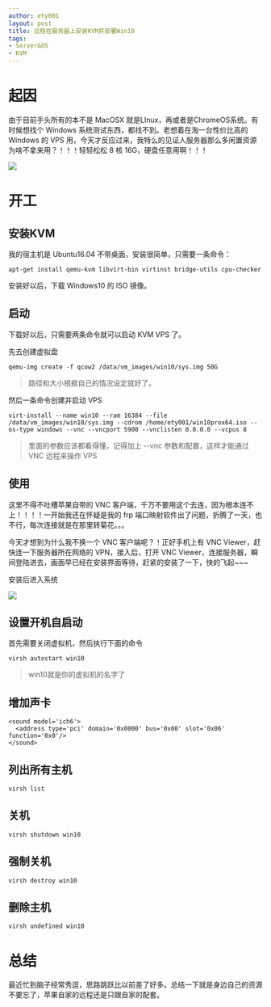 ```yaml
---
author: ety001
layout: post
title: 远程在服务器上安装KVM并部署Win10
tags:
- Server&OS
- KVM
---
```


# 起因

由于目前手头所有的本不是 MacOSX 就是LInux，再或者是ChromeOS系统。有时候想找个 Windows 系统测试东西，都找不到。老想着在淘一台性价比高的 Windows 的 VPS 用，今天才反应过来，我特么的见证人服务器那么多闲置资源为啥不拿来用？！！！轻轻松松 8 核 16G，硬盘任意用啊！！！

![](/upload/20190402/S9esaVBwDZwyuPaRvcdD9bcn5H5vIA10T61BVWbW.png)

# 开工

## 安装KVM

我的宿主机是 Ubuntu16.04 不带桌面，安装很简单，只需要一条命令：

```
apt-get install qemu-kvm libvirt-bin virtinst bridge-utils cpu-checker
```

安装好以后，下载 Windows10 的 ISO 镜像。

## 启动

下载好以后，只需要两条命令就可以启动 KVM VPS 了。

先去创建虚拟盘

```
qemu-img create -f qcow2 /data/vm_images/win10/sys.img 50G
```

> 路径和大小根据自己的情况设定就好了。

然后一条命令创建并启动 VPS

```
virt-install --name win10 --ram 16384 --file /data/vm_images/win10/sys.img --cdrom /home/ety001/win10prox64.iso --os-type windows --vnc --vncport 5900 --vnclisten 0.0.0.0 --vcpus 8
```

> 里面的参数应该都看得懂，记得加上 --vnc 参数和配置，这样才能通过 VNC 远程来操作 VPS

## 使用

这里不得不吐槽苹果自带的 VNC 客户端，千万不要用这个去连，因为根本连不上！！！！一开始我还在怀疑是我的 frp 端口映射软件出了问题，折腾了一天，也不行，每次连接就是在那里转菊花。。。

今天才想到为什么我不换一个 VNC 客户端呢？！正好手机上有 VNC Viewer，赶快连一下服务器所在网络的 VPN，接入后，打开 VNC Viewer，连接服务器，瞬间登陆进去，画面早已经在安装界面等待，赶紧的安装了一下，快的飞起~~~

安装后进入系统

![](/upload/20190402/CwgXrD4uNynelJeJ78c3XCP1QPvl6dm1WycryGGZ.png)

## 设置开机自启动

首先需要关闭虚拟机，然后执行下面的命令

```
virsh autostart win10
```
> win10就是你的虚拟机的名字了

## 增加声卡

```
<sound model='ich6'>
  <address type='pci' domain='0x0000' bus='0x00' slot='0x06' function='0x0'/>
</sound>
```

## 列出所有主机

```
virsh list
```

## 关机

```
virsh shutdown win10
```

## 强制关机

```
virsh destroy win10
```

## 删除主机

```
virsh undefined win10
```

# 总结

最近忙到脑子经常秀逗，思路跳跃比以前差了好多。总结一下就是身边自己的资源不要忘了，苹果自家的远程还是只跟自家的配套。
